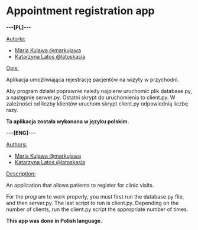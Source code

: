# Appointment registration app
**---[PL]---**

<ins>Autorki:</ins>

- [Maria Kujawa @markujawa](https://github.com/markujawa)
- [Katarzyna Latos @latoskasia](https://github.com/latoskasia)

<ins>Opis:</ins>

Aplikacja umożliwiająca rejestrację pacjentów na wizyty w przychodni.

Aby program działał poprawnie należy najpierw uruchomić plik database.py,
a następnie serwer.py. Ostatni skrypt do uruchomienia to client.py.
W zależności od liczby klientów uruchom skrypt client.py odpowiednią liczbę razy.

**Ta aplikacja została wykonana w języku polskim.**


**---[ENG]---**

<ins>Authors:</ins>

- [Maria Kujawa @markujawa](https://github.com/markujawa)
- [Katarzyna Latos @latoskasia](https://github.com/latoskasia)

<ins>Description:</ins>

An application that allows patients to register for clinic visits.

For the program to work properly, you must first run the database.py file,
and then server.py. The last script to run is client.py.
Depending on the number of clients, run the client.py script the appropriate number of times.

**This app was done in Polish language.**
